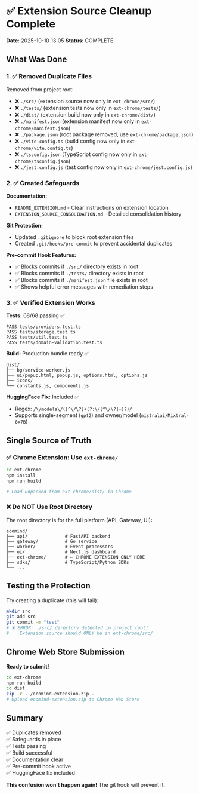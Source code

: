 # ✅ Extension Source Cleanup Complete

**Date**: 2025-10-10 13:05
**Status**: COMPLETE

## What Was Done

### 1. ✅ Removed Duplicate Files

Removed from project root:
- ❌ `./src/` (extension source now only in `ext-chrome/src/`)
- ❌ `./tests/` (extension tests now only in `ext-chrome/tests/`)
- ❌ `./dist/` (extension build now only in `ext-chrome/dist/`)
- ❌ `./manifest.json` (extension manifest now only in `ext-chrome/manifest.json`)
- ❌ `./package.json` (root package removed, use `ext-chrome/package.json`)
- ❌ `./vite.config.ts` (build config now only in `ext-chrome/vite.config.ts`)
- ❌ `./tsconfig.json` (TypeScript config now only in `ext-chrome/tsconfig.json`)
- ❌ `./jest.config.js` (test config now only in `ext-chrome/jest.config.js`)

### 2. ✅ Created Safeguards

**Documentation:**
- `README_EXTENSION.md` - Clear instructions on extension location
- `EXTENSION_SOURCE_CONSOLIDATION.md` - Detailed consolidation history

**Git Protection:**
- Updated `.gitignore` to block root extension files
- Created `.git/hooks/pre-commit` to prevent accidental duplicates

**Pre-commit Hook Features:**
- ✅ Blocks commits if `./src/` directory exists in root
- ✅ Blocks commits if `./tests/` directory exists in root
- ✅ Blocks commits if `./manifest.json` file exists in root
- ✅ Shows helpful error messages with remediation steps

### 3. ✅ Verified Extension Works

**Tests:** 68/68 passing ✅
```
PASS tests/providers.test.ts
PASS tests/storage.test.ts
PASS tests/util.test.ts
PASS tests/domain-validation.test.ts
```

**Build:** Production bundle ready ✅
```
dist/
├── bg/service-worker.js
├── ui/popup.html, popup.js, options.html, options.js
├── icons/
└── constants.js, components.js
```

**HuggingFace Fix:** Included ✅
- Regex: `/\/models\/([^\/\?]+(?:\/[^\/\?]+)?)/`
- Supports single-segment (`gpt2`) and owner/model (`mistralai/Mixtral-8x7B`)

## Single Source of Truth

### ✅ Chrome Extension: Use `ext-chrome/`

```bash
cd ext-chrome
npm install
npm run build

# Load unpacked from ext-chrome/dist/ in Chrome
```

### ❌ Do NOT Use Root Directory

The root directory is for the full platform (API, Gateway, UI):
```
ecomind/
├── api/              # FastAPI backend
├── gateway/          # Go service
├── worker/           # Event processors
├── ui/               # Next.js dashboard
├── ext-chrome/       # ← CHROME EXTENSION ONLY HERE
├── sdks/             # TypeScript/Python SDKs
└── ...
```

## Testing the Protection

Try creating a duplicate (this will fail):
```bash
mkdir src
git add src
git commit -m "test"
# ❌ ERROR: ./src/ directory detected in project root!
#    Extension source should ONLY be in ext-chrome/src/
```

## Chrome Web Store Submission

**Ready to submit!**

```bash
cd ext-chrome
npm run build
cd dist
zip -r ../ecomind-extension.zip .
# Upload ecomind-extension.zip to Chrome Web Store
```

## Summary

✅ Duplicates removed  
✅ Safeguards in place  
✅ Tests passing  
✅ Build successful  
✅ Documentation clear  
✅ Pre-commit hook active  
✅ HuggingFace fix included  

**This confusion won't happen again!** The git hook will prevent it.

